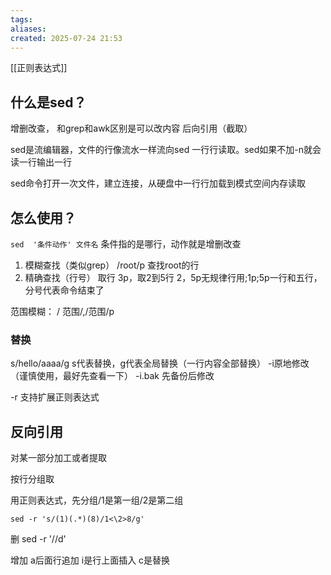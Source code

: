 ```yaml
---
tags: 
aliases: 
created: 2025-07-24 21:53
---
```

[[正则表达式]]

## 什么是sed？

增删改查，
和grep和awk区别是可以改内容
后向引用（截取）

sed是流编辑器，文件的行像流水一样流向sed
一行行读取。sed如果不加-n就会读一行输出一行

sed命令打开一次文件，建立连接，从硬盘中一行行加载到模式空间内存读取
## 怎么使用？

`sed  '条件动作' 文件名`
条件指的是哪行，动作就是增删改查

1. 模糊查找（类似grep）
/root/p 查找root的行
2. 精确查找（行号）
取行 3p，取2到5行 2，5p无规律行用;1p;5p一行和五行，分号代表命令结束了

范围模糊：
/ 范围/,/范围/p

### 替换
s/hello/aaaa/g
s代表替换，g代表全局替换（一行内容全部替换）
-i原地修改（谨慎使用，最好先查看一下）
-i.bak 先备份后修改

-r 支持扩展正则表达式


## 反向引用

对某一部分加工或者提取

按行分组取

用正则表达式，先分组/1是第一组/2是第二组

```shell
sed -r 's/(1)(.*)(8)/1<\2>8/g'
```

删
sed -r '//d'

增加
a后面行追加
i是行上面插入
c是替换

